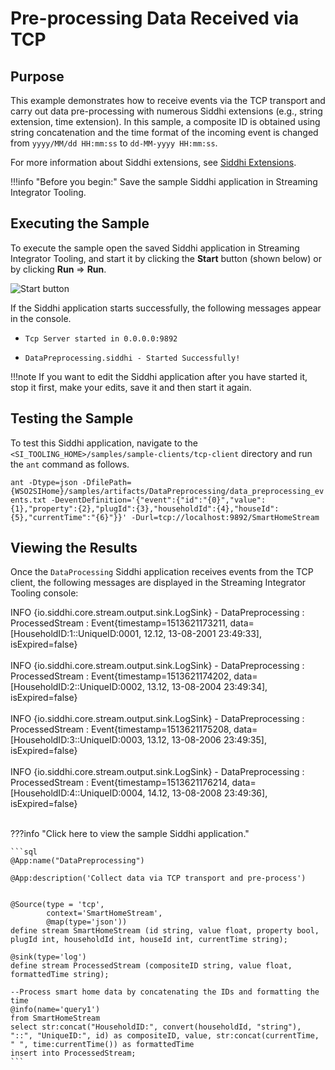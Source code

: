 # Pre-processing Data Received via TCP

## Purpose

This example demonstrates how to receive events via the TCP transport and carry out data pre-processing with numerous Siddhi extensions (e.g., string extension, time extension). In this sample, a composite ID is obtained using string concatenation and the time format of the incoming event is changed from `yyyy/MM/dd HH:mm:ss` to `dd-MM-yyyy HH:mm:ss`.

For more information about Siddhi extensions, see [Siddhi Extensions](https://wso2.github.io/siddhi/extensions/).

!!!info "Before you begin:"
    Save the sample Siddhi application in Streaming Integrator Tooling.

## Executing the Sample

To execute the sample open the saved Siddhi application in Streaming Integrator Tooling, and start it by clicking the **Start** button (shown below) or by clicking **Run** => **Run**.

![Start button](../../images/amazon-s3-sink-sample/start.png)

If the Siddhi application starts successfully, the following messages appear in the console.

* `Tcp Server started in 0.0.0.0:9892`

* `DataPreprocessing.siddhi - Started Successfully!`

!!!note
    If you want to edit the Siddhi application after you have started it, stop it first, make your edits, save it and then start it again.

## Testing the Sample

To test this Siddhi application, navigate to the `<SI_TOOLING_HOME>/samples/sample-clients/tcp-client` directory and run the `ant` command as follows.

`ant -Dtype=json -DfilePath={WSO2SIHome}/samples/artifacts/DataPreprocessing/data_preprocessing_events.txt
-DeventDefinition='{"event":{"id":"{0}","value":{1},"property":{2},"plugId":{3},"householdId":{4},"houseId":{5},"currentTime":"{6}"}}' -Durl=tcp://localhost:9892/SmartHomeStream`

## Viewing the Results

Once the `DataProcessing` Siddhi application receives events from the TCP client, the following messages are displayed in the Streaming Integrator Tooling console:

INFO {io.siddhi.core.stream.output.sink.LogSink} - DataPreprocessing : ProcessedStream : Event{timestamp=1513621173211, data=[HouseholdID:1::UniqueID:0001, 12.12, 13-08-2001 23:49:33], isExpired=false}<br/><br/>
INFO {io.siddhi.core.stream.output.sink.LogSink} - DataPreprocessing : ProcessedStream : Event{timestamp=1513621174202, data=[HouseholdID:2::UniqueID:0002, 13.12, 13-08-2004 23:49:34], isExpired=false}<br/><br/>
INFO {io.siddhi.core.stream.output.sink.LogSink} - DataPreprocessing : ProcessedStream : Event{timestamp=1513621175208, data=[HouseholdID:3::UniqueID:0003, 13.12, 13-08-2006 23:49:35], isExpired=false}<br/><br/>
INFO {io.siddhi.core.stream.output.sink.LogSink} - DataPreprocessing : ProcessedStream : Event{timestamp=1513621176214, data=[HouseholdID:4::UniqueID:0004, 14.12, 13-08-2008 23:49:36], isExpired=false}<br/><br/>

???info "Click here to view the sample Siddhi application."

    ```sql
    @App:name("DataPreprocessing")

    @App:description('Collect data via TCP transport and pre-process')


    @Source(type = 'tcp',
            context='SmartHomeStream',
            @map(type='json'))
    define stream SmartHomeStream (id string, value float, property bool, plugId int, householdId int, houseId int, currentTime string);

    @sink(type='log')
    define stream ProcessedStream (compositeID string, value float, formattedTime string);

    --Process smart home data by concatenating the IDs and formatting the time
    @info(name='query1')
    from SmartHomeStream
    select str:concat("HouseholdID:", convert(householdId, "string"), "::", "UniqueID:", id) as compositeID, value, str:concat(currentTime, " ", time:currentTime()) as formattedTime
    insert into ProcessedStream;
    ```